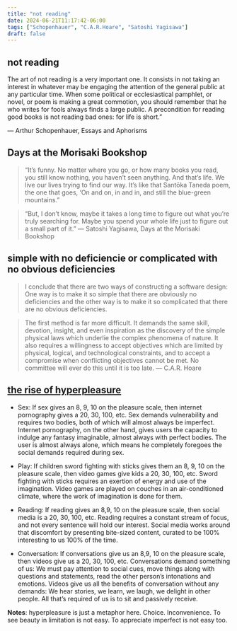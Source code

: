 ```yaml
---
title: "not reading"
date: 2024-06-21T11:17:42-06:00
tags: ["Schopenhauer", "C.A.R.Hoare", "Satoshi Yagisawa"]
draft: false
---
```


## not reading

The art of not reading is a very important one. It consists in not taking an interest in whatever may be engaging the attention of the general public at any particular time. When some political or ecclesiastical pamphlet, or novel, or poem is making a great commotion, you should remember that he who writes for fools always finds a large public. A precondition for reading good books is not reading bad ones: for life is short.”

― Arthur Schopenhauer, Essays and Aphorisms

## Days at the Morisaki Bookshop

> “It’s funny. No matter where you go, or how many books you read, you still know nothing, you haven’t seen anything. And that’s life. We live our lives trying to find our way. It’s like that Santōka Taneda poem, the one that goes, ‘On and on, in and in, and still the blue-green mountains.”

> “But, I don’t know, maybe it takes a long time to figure out what you’re truly searching for. Maybe you spend your whole life just to figure out a small part of it.” ― Satoshi Yagisawa, Days at the Morisaki Bookshop

## simple with no deficiencie or complicated with no obvious deficiencies

> I conclude that there are two ways of constructing a software design: One way is to make it so simple that there are obviously no deficiencies and the other way is to make it so complicated that there are no obvious deficiencies.

> The first method is far more difficult. It demands the same skill, devotion, insight, and even inspiration as the discovery of the simple physical laws which underlie the complex phenomena of nature. It also requires a willingness to accept objectives which are limited by physical, logical, and technological constraints, and to accept a compromise when conflicting objectives cannot be met. No committee will ever do this until it is too late. ― C.A.R. Hoare

## [the rise of hyperpleasure](https://web.archive.org/web/20240605181338/https://mereorthodoxy.com/the-rise-of-hyperpleasures)

* Sex: If sex gives an 8, 9, 10 on the pleasure scale, then internet pornography gives a 20, 30, 100, etc. Sex demands vulnerability and requires two bodies, both of which will almost always be imperfect. Internet pornography, on the other hand, gives users the capacity to indulge any fantasy imaginable, almost always with perfect bodies. The user is almost always alone, which means he completely foregoes the social demands required during sex.

* Play: If children sword fighting with sticks gives them an 8, 9, 10 on the pleasure scale, then video games give kids a 20, 30, 100, etc. Sword fighting with sticks requires an exertion of energy and use of the imagination. Video games are played on couches in an air-conditioned climate, where the work of imagination is done for them.

* Reading: If reading gives an 8,9, 10 on the pleasure scale, then social media is a 20, 30, 100, etc. Reading requires a constant stream of focus, and not every sentence will hold our interest. Social media works around that discomfort by presenting bite-sized content, curated to be 100% interesting to us 100% of the time. 

* Conversation: If conversations give us an 8,9, 10 on the pleasure scale, then videos give us a 20, 30, 100, etc. Conversations demand something of us: We must pay attention to social cues, move things along with questions and statements, read the other person’s intonations and emotions. Videos give us all the benefits of conversation without any demands: We hear stories, we learn, we laugh, we delight in other people. All that’s required of us is to sit and passively receive.

**Notes**: hyperpleasure is just a metaphor here. Choice. Inconvenience. To see beauty in limitation is not easy. To appreciate imperfect is not easy too.

